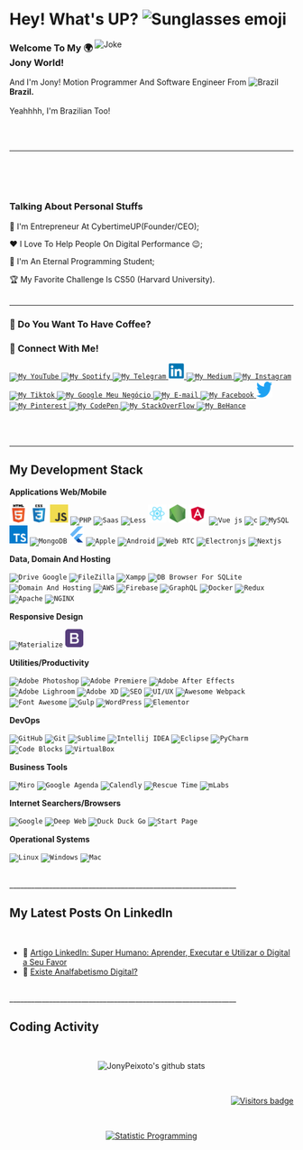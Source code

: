 # Hey! What's UP? <img width="70" src="https://emojis.slackmojis.com/emojis/images/1531849430/4246/blob-sunglasses.gif?1531849430" alt="Sunglasses emoji" />

<img align="right" width="70%" src="https://camo.githubusercontent.com/dda0e095fd183a82a3a0234d79b259a4310fcf031f2238cf415ee306ae6a1606/68747470733a2f2f6d656469612e67697068792e636f6d2f6d656469612f33354d47364b6f4e43337a79416b476573302f67697068792e676966" alt="Joke" />

### Welcome To My 🌍 Jony World!
<p>
  And I'm Jony! Motion Programmer And Software Engineer From 
  <img width="17" src="https://www.flaticon.com/svg/static/icons/svg/197/197386.svg" alt="Brazil" />
  <b>Brazil. </b><br /><br />
  Yeahhhh, I'm Brazilian Too!
</p>

<br/><br/>

____________________________________

<br/><br/><br/>



### Talking About Personal Stuffs

 🚀 I'm Entrepreneur At CybertimeUP(Founder/CEO);

 ❤️ I Love To Help People On Digital Performance :wink:;

 🌱 I'm An Eternal Programming Student; 

 🏆 My Favorite Challenge Is CS50 (Harvard University).
 <br /> <br />
_______________________________________________________________
### 💬 Do You Want To Have Coffee?

### 📱 Connect With Me! 

<a href="https://www.youtube.com/jonypeixotoyoutuber">
  <code><img alt="My YouTube" width="28" src="https://upload-icon.s3.amazonaws.com/uploads/icons/png/1375547291552562366-64.png" /></code>
</a>

<a href="https://www.jonypeixoto.com">
  <code><img alt="My Spotify" width="28" src="https://upload.wikimedia.org/wikipedia/commons/thumb/1/19/Spotify_logo_without_text.svg/1024px-Spotify_logo_without_text.svg.png" /></code>
</a>

<a href="https://www.t.me/cybertimeup">
  <code><img alt="My Telegram" width="28" src="https://upload.wikimedia.org/wikipedia/commons/thumb/8/82/Telegram_logo.svg/600px-Telegram_logo.svg.png" /></code>
</a>

<a href="https://www.linkedin.com/in/jonathanpeixoto">
  <code><img alt="My LinkedIn" width="28" src="https://raw.githubusercontent.com/devicons/devicon/master/icons/linkedin/linkedin-original.svg" /></code>
</a>

<a href="https://www.medium.com/jonypeixoto">
  <code><img alt="My Medium" width="28" src="https://upload-icon.s3.amazonaws.com/uploads/icons/png/19325663451556105326-64.png" /></code>
</a> 

<a href="https://www.instagram.com/jonypeixoto">
  <code><img alt="My Instagram" width="28" src="https://upload-icon.s3.amazonaws.com/uploads/icons/png/6590558241561032669-64.png" /></code>
</a> 

<a href="https://www.tiktok.com/@jonypeixoto">
  <code><img alt="My Tiktok" width="28" src="https://seeklogo.com/images/T/tiktok-app-icon-logo-0F5AD7AE01-seeklogo.com.png" /></code>
</a> 

<a href="https://g.page/cybertimeup?gm">
  <code><img alt="My Google Meu Negócio" width="28" src="https://seeklogo.com/images/G/google-my-bussines-logo-554E98BE88-seeklogo.com.png" /></code>
</a> 

<a href="mailto:contact@cybertimeup.com">
  <code><img alt="My E-mail" width="32" src="https://seeklogo.com/images/G/gmail-logo-0B5D69FF48-seeklogo.com.png" /></code>
</a>

<a href="https://www.fb.com/jonypeixotooficial">
  <code><img alt="My Facebook" width="28" src="https://upload-icon.s3.amazonaws.com/uploads/icons/png/9964794321561032683-64.png" /></code>
</a> 

<a href="https://www.twitter.com/peixotojony">
  <code><img alt="My Twitter" width="28" src="https://raw.githubusercontent.com/devicons/devicon/master/icons/twitter/twitter-original.svg" /></code>
</a> 

<a href="https://www.pinterest.com/jonypeixoto">
  <code><img alt="My Pinterest" width="28" src="https://www.svgrepo.com/show/134474/pinterest.svg" /></code>
</a> 

<a href="https://codepen.io/jonypeixoto">
  <code><img alt="My CodePen" width="28" src="https://orioni.co/nmedia/png/codepen-5982.png" /></code>
</a>

<a href="https://stackexchange.com/users/19546309/jony-peixoto">
  <code><img alt="My StackOverFlow" width="28" src="https://upload.wikimedia.org/wikipedia/commons/thumb/e/ef/Stack_Overflow_icon.svg/768px-Stack_Overflow_icon.svg.png" /></code>
</a>

<a href="https://behance.net/cybertimeup">
  <code><img alt="My BeHance" width="28" src="https://image.flaticon.com/icons/png/512/48/48975.png" /></code>
</a>

<br/><br/>
_______________________________________________________________


## My Development Stack

**Applications Web/Mobile**

<code><img height="32" src="https://raw.githubusercontent.com/github/explore/80688e429a7d4ef2fca1e82350fe8e3517d3494d/topics/html/html.png" alt="HTML5"/></code>
<code><img height="32" src="https://raw.githubusercontent.com/github/explore/80688e429a7d4ef2fca1e82350fe8e3517d3494d/topics/css/css.png" alt="CSS"/></code>
<code><img height="32" src="https://raw.githubusercontent.com/github/explore/80688e429a7d4ef2fca1e82350fe8e3517d3494d/topics/javascript/javascript.png" alt="Javascript"/></code>
<code><img height="32" src="https://www.php.net//images/logos/new-php-logo.svg" alt="PHP"/></code>
<code><img height="32" src="https://upload.wikimedia.org/wikipedia/commons/thumb/9/96/Sass_Logo_Color.svg/1280px-Sass_Logo_Color.svg.png" alt="Saas"/></code>
<code><img height="32" src="https://upload.wikimedia.org/wikipedia/commons/8/81/LESS_Logo.svg" alt="Less"/></code>
<code><img height="32" src="https://raw.githubusercontent.com/github/explore/80688e429a7d4ef2fca1e82350fe8e3517d3494d/topics/react/react.png" alt="Reactjs"/></code>
<code><img height="32" src="https://raw.githubusercontent.com/github/explore/80688e429a7d4ef2fca1e82350fe8e3517d3494d/topics/nodejs/nodejs.png" alt="Nodejs"/></code>
<code><img height="32" src="https://raw.githubusercontent.com/github/explore/80688e429a7d4ef2fca1e82350fe8e3517d3494d/topics/angular/angular.png" alt="Angular"/></code>
<code><img height="32" src="https://upload.wikimedia.org/wikipedia/commons/thumb/9/95/Vue.js_Logo_2.svg/768px-Vue.js_Logo_2.svg.png" alt="Vue js"/></code>
<code><img height="32" src="https://cdn.iconscout.com/icon/free/png-512/c-programming-569564.png" alt="c"/></code>
<code><img height="32" src="https://download.logo.wine/logo/MySQL/MySQL-Logo.wine.png" alt="MySQL"/></code>
<code><img height="32" src="https://raw.githubusercontent.com/github/explore/80688e429a7d4ef2fca1e82350fe8e3517d3494d/topics/typescript/typescript.png" alt="Typescript"/></code>
<code><img height="32" src="https://cdn.iconscout.com/icon/free/png-256/mongodb-4-1175139.png" alt="MongoDB"/></code>
<code><img height="32" src="https://raw.githubusercontent.com/dnfield/flutter_svg/7d374d7107561cbd906d7c0ca26fef02cc01e7c8/example/assets/flutter_logo.svg?sanitize=true" alt="Flutter"/></code>
<code><img height="32" src="https://upload.wikimedia.org/wikipedia/commons/f/fa/Apple_logo_black.svg" alt="Apple"/></code>
<code><img height="32" src="https://upload.wikimedia.org/wikipedia/commons/thumb/d/d7/Android_robot.svg/767px-Android_robot.svg.png" alt="Android"/></code>
<code><img height="32" src="https://miro.medium.com/max/500/1*ZmoALpPUfjbakRJ_-8vmCw.png" alt="Web RTC"/></code>
<code><img height="32" src="https://upload.wikimedia.org/wikipedia/commons/thumb/9/91/Electron_Software_Framework_Logo.svg/1024px-Electron_Software_Framework_Logo.svg.png" alt="Electronjs"/></code>
<code><img height="32" src="https://upload.wikimedia.org/wikipedia/commons/thumb/8/8e/Nextjs-logo.svg/1280px-Nextjs-logo.svg.png" alt="Nextjs"/></code>

**Data, Domain And Hosting**

<code><img height="32" src="https://download.logo.wine/logo/Google_Drive/Google_Drive-Logo.wine.png" alt="Drive Google"/></code>
<code><img height="32" src="https://upload.wikimedia.org/wikipedia/commons/thumb/0/01/FileZilla_logo.svg/1200px-FileZilla_logo.svg.png" alt="FileZilla"/></code>
<code><img height="32" src="https://seeklogo.com/images/X/xampp-logo-1C1A9E3689-seeklogo.com.png" alt="Xampp"/></code>
<code><img height="32" src="https://avatars1.githubusercontent.com/u/7454271?s=400&v=4" alt="DB Browser For SQLite"/></code>
<code><img height="32" src="https://cdn.iconscout.com/icon/free/png-256/web-hosting-96-1134923.png" alt="Domain And Hosting"/></code>
<code><img height="32" src="https://upload-icon.s3.amazonaws.com/uploads/icons/png/18181230061536126577-64.png" alt="AWS"/></code>
<code><img height="32" src="https://img.icons8.com/color/452/firebase.png" alt="Firebase"/></code>
<code><img height="32" src="https://upload.wikimedia.org/wikipedia/commons/thumb/1/17/GraphQL_Logo.svg/768px-GraphQL_Logo.svg.png" alt="GraphQL"/></code>
<code><img height="32" src="https://cdn.iconscout.com/icon/free/png-512/docker-11-1175228.png" alt="Docker"/></code>
<code><img height="32" src="https://bognarjunior.files.wordpress.com/2018/08/download.png?w=256" alt="Redux"/></code>
<code><img height="32" src="https://camo.githubusercontent.com/a830efd8c394a013f72dad6e7bf1e87f6c226503e69ce5858279b17e0521584c/68747470733a2f2f63646e2e7261776769742e636f6d2f636c61726976652f636c612d6170616368652d706c7567696e2f6d61737465722f7075626c69632f69636f6e2f6170616368652e7376673f73616e6974697a653d74727565" alt="Apache"/></code>
<code><img height="32" src="https://upload.wikimedia.org/wikipedia/commons/thumb/c/c5/Nginx_logo.svg/1200px-Nginx_logo.svg.png" alt="NGINX"/></code>

**Responsive Design**

<code><img height="32" src="https://seeklogo.com/images/M/materialize-logo-0FCAD8A6F8-seeklogo.com.png" alt="Materialize"/></code>
<code><img height="32" src="https://raw.githubusercontent.com/github/explore/80688e429a7d4ef2fca1e82350fe8e3517d3494d/topics/bootstrap/bootstrap.png" alt="Bootstrap"/></code>

**Utilities/Productivity**

<code><img height="32" src="https://upload.wikimedia.org/wikipedia/commons/thumb/a/af/Adobe_Photoshop_CC_icon.svg/1051px-Adobe_Photoshop_CC_icon.svg.png" alt="Adobe Photoshop"/></code>
<code><img height="32" src="https://digitalspicky.com/wp-content/uploads/2020/11/1200px-Adobe_Premiere_Pro_CC_icon.svg.png" alt="Adobe Premiere"/></code>
<code><img height="32" src="https://upload.wikimedia.org/wikipedia/commons/thumb/c/cb/Adobe_After_Effects_CC_icon.svg/1051px-Adobe_After_Effects_CC_icon.svg.png" alt="Adobe After Effects"/></code>
<code><img height="32" src="https://upload.wikimedia.org/wikipedia/commons/thumb/b/b6/Adobe_Photoshop_Lightroom_CC_logo.svg/1051px-Adobe_Photoshop_Lightroom_CC_logo.svg.png" alt="Adobe Lighroom"/></code>
<code><img height="32" src="https://upload.wikimedia.org/wikipedia/commons/thumb/c/c2/Adobe_XD_CC_icon.svg/1200px-Adobe_XD_CC_icon.svg.png" alt="Adobe XD"/></code>
<code><img height="32" src="https://cdn.iconscout.com/icon/premium/png-256-thumb/seo-2265518-1898455.png" alt="SEO"/></code>
<code><img height="32" src="https://encrypted-tbn0.gstatic.com/images?q=tbn:ANd9GcTvFruzSMJRcWHdJSDWeiwndqINBExXqN2xsg&usqp=CAU" alt="UI/UX"/></code>
<code><img height="32" src="https://encrypted-tbn0.gstatic.com/images?q=tbn:ANd9GcTqmvZTqvHS8t2uo8WwEORGUa9sYXWwwp-AYQ&usqp=CAU" alt="Awesome Webpack"/></code>
<code><img height="32" src="https://seeklogo.com/images/F/font-awesome-logo-3010FE2434-seeklogo.com.png" alt="Font Awesome"/></code>
<code><img height="32" src="https://upload.wikimedia.org/wikipedia/commons/thumb/7/72/Gulp.js_Logo.svg/1200px-Gulp.js_Logo.svg.png" alt="Gulp"/></code>
<code><img height="32" src="https://cdn.iconscout.com/icon/free/png-256/wordpress-35-569289.png" alt="WordPress"/></code>
<code><img height="32" src="https://cdn4.iconfinder.com/data/icons/logos-and-brands/512/109_Elementor_logo_logos-512.png" alt="Elementor"/></code>

**DevOps**

<code><img height="32" src="https://cdn.worldvectorlogo.com/logos/github-icon.svg" alt="GitHub"/></code>
<code><img height="32" src="https://upload.wikimedia.org/wikipedia/commons/thumb/3/3f/Git_icon.svg/1024px-Git_icon.svg.png" alt="Git"/></code>
<code><img height="32" src="https://cdn.worldvectorlogo.com/logos/sublime-text.svg" alt="Sublime"/></code>
<code><img height="32" src="https://confluence.jetbrains.com/download/attachments/10818/IDEADEV?version=6&modificationDate=1449747979000&api=v2" alt="Intellij IDEA"/></code>
<code><img height="32" src="https://cdn.worldvectorlogo.com/logos/eclipse-11.svg" alt="Eclipse"/></code>
<code><img height="32" src="https://upload.wikimedia.org/wikipedia/commons/thumb/a/a1/PyCharm_Logo.svg/1024px-PyCharm_Logo.svg.png" alt="PyCharm"/></code>
<code><img height="32" src="https://upload.wikimedia.org/wikipedia/commons/thumb/b/bb/Breezeicons-apps-48-codeblocks.svg/1200px-Breezeicons-apps-48-codeblocks.svg.png" alt="Code Blocks"/></code>
<code><img height="32" src="https://upload.wikimedia.org/wikipedia/commons/thumb/d/d5/Virtualbox_logo.png/200px-Virtualbox_logo.png" alt="VirtualBox"/></code>

**Business Tools**

<code><img height="32" src="https://res-2.cloudinary.com/crunchbase-production/image/upload/c_lpad,h_256,w_256,f_auto,q_auto:eco/hnkpvrihomgkmr5yi09o" alt="Miro"/></code>
<code><img height="32" src="https://upload.wikimedia.org/wikipedia/commons/thumb/a/a5/Google_Calendar_icon_%282020%29.svg/1200px-Google_Calendar_icon_%282020%29.svg.png" alt="Google Agenda"/></code>
<code><img height="32" src="https://cdn.worldvectorlogo.com/logos/calendly.svg" alt="Calendly"/></code>
<code><img height="32" src="https://www.rescuetime.com/assets/marketing/rescuetime_logo-b25091684963e17937078cf0f759648704b27d4a7dd099aabb6693e60b399f31.png" alt="Rescue Time"/></code>
<code><img height="32" src="https://image.winudf.com/v2/image1/YnIuY29tLm1sYWJzLm1sYWJzX2ljb25fMTU5ODc2MjI0MF8wODk/icon.png?w=170&fakeurl=1" alt="mLabs"/></code>


**Internet Searchers/Browsers**

<code><img height="32" src="https://upload.wikimedia.org/wikipedia/commons/thumb/5/53/Google_%22G%22_Logo.svg/1200px-Google_%22G%22_Logo.svg.png" alt="Google"/></code>
<code><img height="32" src="https://upload.wikimedia.org/wikipedia/commons/thumb/1/15/Tor-logo-2011-flat.svg/1280px-Tor-logo-2011-flat.svg.png" alt="Deep Web"/></code>
<code><img height="32" src="https://cdn.iconscout.com/icon/free/png-256/duckduckgo-3-569238.png" alt="Duck Duck Go"/></code>
<code><img height="32" src="https://upload.wikimedia.org/wikipedia/commons/thumb/c/cd/Startpage.com_logo.svg/1280px-Startpage.com_logo.svg.png" alt="Start Page"/></code>

**Operational Systems**

<code><img height="32" src="https://upload.wikimedia.org/wikipedia/commons/thumb/3/35/Tux.svg/865px-Tux.svg.png" alt="Linux"/></code>
<code><img height="32" src="https://upload.wikimedia.org/wikipedia/commons/thumb/4/48/Windows_logo_-_2012_%28dark_blue%29.svg/1200px-Windows_logo_-_2012_%28dark_blue%29.svg.png" alt="Windows"/></code>
<code><img height="32" src="https://upload.wikimedia.org/wikipedia/commons/f/fa/Apple_logo_black.svg" alt="Mac"/></code>

<br/>
_______________________________________________________________

## My Latest Posts On LinkedIn
<br/>

- 📌 [Artigo LinkedIn: Super Humano: Aprender, Executar e Utilizar o Digital a Seu Favor](https://www.linkedin.com/pulse/super-humano-aprender-executar-e-utilizar-o-digital-seu-peixoto/)<br />
- 📌 [Existe Analfabetismo Digital?](https://www.linkedin.com/pulse/analfabetos-digitais-em-pleno-século-21-utopia-ou-jonathan-peixoto/)

<br/>
_______________________________________________________________

## Coding Activity

<br/>

<p align="center">
  <img src="https://github-readme-stats.vercel.app/api?username=jonypeixoto&theme=algolia&show_icons=true" alt="JonyPeixoto's github stats" />
</p>

<br/>

<p align="right">
  <a href="https://badges.pufler.dev">
      <img src="https://badges.pufler.dev/visits/JonyPeixoto/JonyPeixoto" alt="Visitors badge" />
   </a>
</p>

<br />

<p align="center">
  <a href="https://badges.pufler.dev">
      <img src="https://github-readme-stats.vercel.app/api/top-langs/?username=jonypeixoto&layout=compact" alt="Statistic Programming" />
   </a>
</p>






